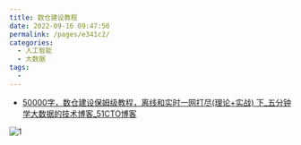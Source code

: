 ```yaml
---
title: 数仓建设教程
date: 2022-09-16 09:47:50
permalink: /pages/e341c2/
categories:
  - 人工智能
  - 大数据
tags:
  - 
---
```



- [50000字，数仓建设保姆级教程，离线和实时一网打尽(理论+实战) 下_五分钟学大数据的技术博客_51CTO博客](https://blog.51cto.com/u_14932245/5065956)

![1](https://s2.51cto.com/images/blog/202203/02174414_621f3c6e6613a90782.png?x-oss-process=image/watermark,size_14,text_QDUxQ1RP5Y2a5a6i,color_FFFFFF,t_30,g_se,x_10,y_10,shadow_20,type_ZmFuZ3poZW5naGVpdGk=)
